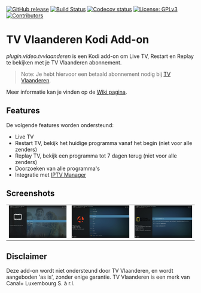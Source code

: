 [![GitHub release](https://img.shields.io/github/release/add-ons/plugin.video.tvvlaanderen.svg?include_prereleases)](https://github.com/add-ons/plugin.video.tvvlaanderen/releases)
[![Build Status](https://img.shields.io/github/workflow/status/add-ons/plugin.video.tvvlaanderen/CI/master)](https://github.com/add-ons/plugin.video.tvvlaanderen/actions?query=branch%3Amaster)
[![Codecov status](https://img.shields.io/codecov/c/github/add-ons/plugin.video.tvvlaanderen/master)](https://codecov.io/gh/add-ons/plugin.video.tvvlaanderen/branch/master)
[![License: GPLv3](https://img.shields.io/badge/License-GPLv3-yellow.svg)](https://opensource.org/licenses/GPL-3.0)
[![Contributors](https://img.shields.io/github/contributors/add-ons/plugin.video.tvvlaanderen.svg)](https://github.com/add-ons/plugin.video.tvvlaanderen/graphs/contributors)

# TV Vlaanderen Kodi Add-on

*plugin.video.tvvlaanderen* is een Kodi add-on om Live TV, Restart en Replay te bekijken met je TV Vlaanderen abonnement. 

> Note: Je hebt hiervoor een betaald abonnement nodig bij [TV Vlaanderen](https://www.tv-vlaanderen.be/).

Meer informatie kan je vinden op de [Wiki pagina](https://github.com/add-ons/plugin.video.tvvlaanderen/wiki).

## Features

De volgende features worden ondersteund:
* Live TV
* Restart TV, bekijk het huidige programma vanaf het begin (niet voor alle zenders)
* Replay TV, bekijk een programma tot 7 dagen terug (niet voor alle zenders)
* Doorzoeken van alle programma's
* Integratie met [IPTV Manager](https://github.com/add-ons/service.iptv.manager)

## Screenshots

<table>
  <tr>
    <td><img src="resources/screenshot01.jpg" width=270></td>
    <td><img src="resources/screenshot02.jpg" width=270></td>
    <td><img src="resources/screenshot03.jpg" width=270></td>
  </tr>
 </table>

## Disclaimer

Deze add-on wordt niet ondersteund door TV Vlaanderen, en wordt aangeboden 'as is', zonder enige garantie.
TV Vlaanderen is een merk van Canal+ Luxembourg S. à r.l.
